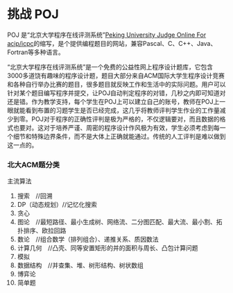 # 挑战 POJ

POJ 是“北京大学程序在线评测系统”[Peking University Judge Online For acip/icpc](http://poj.org/)的缩写，是个提供编程题目的网站，兼容Pascal、C、C++、Java、Fortran等多种语言。

“北京大学程序在线评测系统”是一个免费的公益性网上程序设计题库，它包含3000多道饶有趣味的程序设计题，题目大部分来自ACM国际大学生程序设计竞赛和各种自行举办比赛的题目，很多题目就反映工作和生活中的实际问题。用户可以针对某个题目编写程序并提交，让POJ自动判定程序的对错，几秒之内即可知道对还是错。作为教学支持，每个学生在POJ上可以建立自己的账号，教师在POJ上一眼就能看到布置的习题学生是否已经完成，这几乎将教师评判学生作业的工作量减少到零。POJ对于程序的正确性评判是极为严格的，不仅逻辑要对，而且数据的格式也要对。这对于培养严谨、周密的程序设计作风极为有效，学生必须考虑到每一个细节和特殊边界条件，而不是大体上正确就能通过。传统的人工评判是难以做到这一点的。

### 北大ACM题分类

主流算法

1. 搜索　//回溯
2. DP（动态规划）//记忆化搜索
3. 贪心
4. 图论　//最短路径、最小生成树、网络流、二分图匹配、最大流、最小割、拓扑排序、欧拉回路
5. 数论　//组合数学（排列组合）、递推关系、质因数法
6. 计算几何　//凸壳、同等安置矩形的并的面积与周长、凸包计算问题
8. 模拟
9. 数据结构　//并查集、堆、树形结构、树状数组
10. 博弈论
11. 简单题

